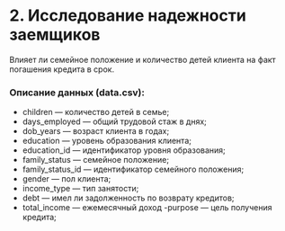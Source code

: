 # 2. Исследование надежности заемщиков
Влияет ли семейное положение и количество детей клиента на факт погашения кредита в срок.

### Описание данных (data.csv):
- children — количество детей в семье;
- days_employed — общий трудовой стаж в днях;
- dob_years — возраст клиента в годах;
- education — уровень образования клиента;
- education_id — идентификатор уровня образования;
- family_status — семейное положение;
- family_status_id — идентификатор семейного положения;
- gender — пол клиента;
- income_type — тип занятости;
- debt — имел ли задолженность по возврату кредитов;
- total_income — ежемесячный доход -purpose — цель получения кредита;
